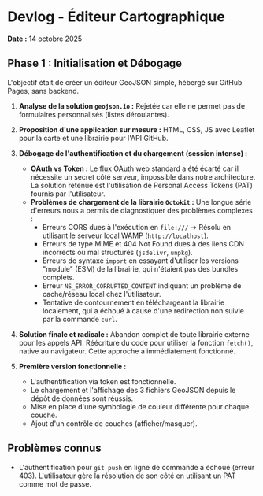 # Devlog - Éditeur Cartographique

**Date :** 14 octobre 2025

## Phase 1 : Initialisation et Débogage

L'objectif était de créer un éditeur GeoJSON simple, hébergé sur GitHub Pages, sans backend.

1.  **Analyse de la solution `geojson.io` :** Rejetée car elle ne permet pas de formulaires personnalisés (listes déroulantes).

2.  **Proposition d'une application sur mesure :** HTML, CSS, JS avec Leaflet pour la carte et une librairie pour l'API GitHub.

3.  **Débogage de l'authentification et du chargement (session intense) :**
    *   **OAuth vs Token :** Le flux OAuth web standard a été écarté car il nécessite un secret côté serveur, impossible dans notre architecture. La solution retenue est l'utilisation de Personal Access Tokens (PAT) fournis par l'utilisateur.
    *   **Problèmes de chargement de la librairie `Octokit` :** Une longue série d'erreurs nous a permis de diagnostiquer des problèmes complexes :
        *   Erreurs CORS dues à l'exécution en `file:///` -> Résolu en utilisant le serveur local WAMP (`http://localhost`).
        *   Erreurs de type MIME et 404 Not Found dues à des liens CDN incorrects ou mal structurés (`jsdelivr`, `unpkg`).
        *   Erreurs de syntaxe `import` en essayant d'utiliser les versions "module" (ESM) de la librairie, qui n'étaient pas des bundles complets.
        *   Erreur `NS_ERROR_CORRUPTED_CONTENT` indiquant un problème de cache/réseau local chez l'utilisateur.
        *   Tentative de contournement en téléchargeant la librairie localement, qui a échoué à cause d'une redirection non suivie par la commande `curl`.

4.  **Solution finale et radicale :** Abandon complet de toute librairie externe pour les appels API. Réécriture du code pour utiliser la fonction `fetch()`, native au navigateur. Cette approche a immédiatement fonctionné.

5.  **Première version fonctionnelle :**
    *   L'authentification via token est fonctionnelle.
    *   Le chargement et l'affichage des 3 fichiers GeoJSON depuis le dépôt de données sont réussis.
    *   Mise en place d'une symbologie de couleur différente pour chaque couche.
    *   Ajout d'un contrôle de couches (afficher/masquer).

## Problèmes connus

*   L'authentification pour `git push` en ligne de commande a échoué (erreur 403). L'utilisateur gère la résolution de son côté en utilisant un PAT comme mot de passe.
